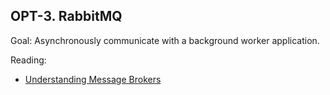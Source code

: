 ## OPT-3. RabbitMQ

Goal: Asynchronously communicate with a background worker application.

Reading:

 - [Understanding Message Brokers](https://medium.com/@ekanshbansal/understanding-message-brokers-using-rabbitmq-5c8b41ecf0f2)